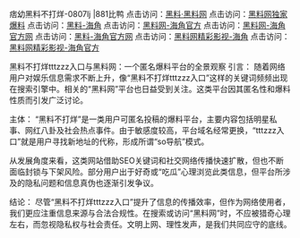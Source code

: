 痞幼黑料不打烊-0807lj |881比鸭
点击访问：<a href="https://heiliaolvzlu3.pages.dev">黑料·黑料网</a>
点击访问：<a href="https://heiliaoyvnrda.pages.dev">黑料网独家爆料</a>
点击访问：<a href="https://heiliaokof3cy.pages.dev">黑料-海角</a>
点击访问：<a href="https://heiliaotlyq53.pages.dev">黑料网-海角官方</a>
点击访问：<a href="https://heiliao3gvg9x.pages.dev">黑料网-海角官方网</a>
点击访问：<a href="https://jha.pages.dev/">黑料-海角官方网</a>
点击访问：<a href="https://heiliaoxfe5rb.pages.dev">黑料网精彩影视-海角</a>
点击访问：<a href="https://heiliaoubleqx.pages.dev">黑料网精彩影视-海角官方</a>

黑料不打烊tttzzz入口与黑料网：一个匿名爆料平台的全景观察
引言：
随着网络用户对娱乐信息需求不断上升，像“黑料不打烊tttzzz入口”这样的关键词频频出现在搜索引擎中。相关的“黑料网”平台也日益受到关注。这类平台因其匿名性和爆料性质而引发广泛讨论。

主体：
“黑料不打烊”是一类用户可匿名投稿的爆料平台，主要内容包括明星私事、网红八卦及社会热点事件。由于敏感度较高，平台域名经常更换，“tttzzz入口”就是用户寻找新地址的代称，形成所谓“so导航”模式。

从发展角度来看，这类网站借助SEO关键词和社交网络传播快速扩散，但也不断面临封锁与下架风险。部分用户出于好奇或“吃瓜”心理浏览此类信息，但平台所涉及的隐私问题和信息真伪也逐渐引发争议。

结论：
尽管“黑料不打烊tttzzz入口”提升了信息的传播效率，但作为网络使用者，我们更应注重信息来源与合法合规性。在搜索或访问“黑料网”时，不应被猎奇心理左右，而忽视隐私权与社会责任。文明上网、理性发声，是我们共同应守的底线。
